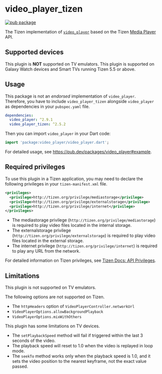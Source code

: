 # video_player_tizen

[![pub package](https://img.shields.io/pub/v/video_player_tizen.svg)](https://pub.dev/packages/video_player_tizen)

The Tizen implementation of [`video_player`](https://pub.dev/packages/video_player) based on the Tizen [Media Player](https://docs.tizen.org/application/native/api/iot-headed/latest/group__CAPI__MEDIA__PLAYER__MODULE.html) API.

## Supported devices

This plugin is **NOT** supported on TV emulators. This plugin is supported on Galaxy Watch devices and Smart TVs running Tizen 5.5 or above.

## Usage

This package is not an _endorsed_ implementation of `video_player`. Therefore, you have to include `video_player_tizen` alongside `video_player` as dependencies in your `pubspec.yaml` file.

```yaml
dependencies:
  video_player: ^2.9.1
  video_player_tizen: ^2.5.2
```

Then you can import `video_player` in your Dart code:

```dart
import 'package:video_player/video_player.dart';
```

For detailed usage, see https://pub.dev/packages/video_player#example.

## Required privileges

To use this plugin in a Tizen application, you may need to declare the following privileges in your `tizen-manifest.xml` file.

```xml
<privileges>
  <privilege>http://tizen.org/privilege/mediastorage</privilege>
  <privilege>http://tizen.org/privilege/externalstorage</privilege>
  <privilege>http://tizen.org/privilege/internet</privilege>
</privileges>
```

- The mediastorage privilege (`http://tizen.org/privilege/mediastorage`) is required to play video files located in the internal storage.
- The externalstorage privilege (`http://tizen.org/privilege/externalstorage`) is required to play video files located in the external storage.
- The internet privilege (`http://tizen.org/privilege/internet`) is required to play any URL from the network.

For detailed information on Tizen privileges, see [Tizen Docs: API Privileges](https://docs.tizen.org/application/dotnet/get-started/api-privileges).

## Limitations

This plugin is not supported on TV emulators.

The following options are not supported on Tizen.

- The `httpHeaders` option of `VideoPlayerController.networkUrl`
- `VideoPlayerOptions.allowBackgroundPlayback`
- `VideoPlayerOptions.mixWithOthers`

This plugin has some limitations on TV devices.

- The `setPlaybackSpeed` method will fail if triggered within the last 3 seconds of the video.
- The playback speed will reset to 1.0 when the video is replayed in loop mode.
- The `seekTo` method works only when the playback speed is 1.0, and it sets the video position to the nearest keyframe, not the exact value passed.
